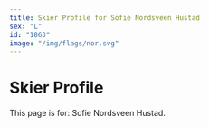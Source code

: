 ```yaml
---
title: Skier Profile for Sofie Nordsveen Hustad
sex: "L"
id: "1863"
image: "/img/flags/nor.svg" 
---
```


# Skier Profile

This page is for: Sofie Nordsveen Hustad.
    